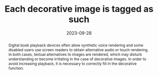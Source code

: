 ---
title: Each decorative image is tagged as such
abstract: Digital book playback devices often allow synthetic voice rendering and some disabled users use screen readers to obtain alternative audio or touch rendering. In both cases, textual alternatives to images are rendered, which may disturb understanding or become irritating in the case of decorative images. In order to avoid increasing playback, it is necessary to correctly fill in the decorative function.
categories:
  - Images and media
agrege: O4111-E022
opquast: 4 111
indiceebook: "22"
description: Renewal no. 022
before: "021"
weight: "022"
after: "023"
actif: "1"
layout: rules
date: 2023-09-28
tags:
  - Accessibility
  - Usability
objectif:
  - Avoid users placed in contexts or images are not visible (synthetic voice, screen reader or immersive playback) disturbed by unnecessary information.
  - Provide indexing robots with only relevant information.
  - Improve accessibility of content to readers with disabilities.
  - Improve content support by search engines and indexing tools
Meo:
  - Give each img element a blank alt attribute (alt=).
  - Give each element an attribute (role=presentation)
Controle:
  - Please check the arguments of the images that do not convey information necessary for understanding. This can be done in code or thanks to the array of images available in the ACE report
epubcheck: false
ace: true
humancheck: true
ReadiumGoToolkit: null
Source:
  - Opquast
Referentiel:
  - ""
steps:
  - Design
  - Editorial
---